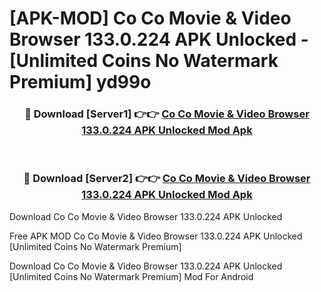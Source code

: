 # [APK-MOD] Co Co  Movie & Video Browser 133.0.224 APK Unlocked - [Unlimited Coins No Watermark Premium] yd99o



<div align="center">
<h3>🔴 Download [Server1] 👉👉 <a href="https://momento.my/?title=Co_Co__Movie_&_Video_Browser_133.0.224_APK_Unlocked">Co Co  Movie & Video Browser 133.0.224 APK Unlocked Mod Apk</a></h3><br>

<h3>🔴 Download [Server2] 👉👉 <a href="https://momento.my/?title=Co_Co__Movie_&_Video_Browser_133.0.224_APK_Unlocked">Co Co  Movie & Video Browser 133.0.224 APK Unlocked Mod Apk</a></h3>
</div>



Download Co Co  Movie & Video Browser 133.0.224 APK Unlocked 

Free APK MOD Co Co  Movie & Video Browser 133.0.224 APK Unlocked [Unlimited Coins No Watermark Premium]

Download Co Co  Movie & Video Browser 133.0.224 APK Unlocked [Unlimited Coins No Watermark Premium] Mod For Android
